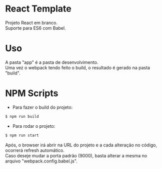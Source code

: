# React Template
Projeto React em branco.
<br />
Suporte para ES6 com Babel.

# Uso
A pasta "app" é a pasta de desenvolvimento.
<br />
Uma vez o webpack tendo feito o build, o resultado é gerado na pasta "build".

# NPM Scripts
- Para fazer o build do projeto:
```sh
$ npm run build
```
- Para rodar o projeto:
```sh
$ npm run start
```
Após, o browser irá abrir na URL do projeto e a cada alteração no código, ocorrerá refresh automático.
<br />
Caso deseje mudar a porta padrão (9000), basta alterar a mesma no arquivo "webpack.config.babel.js".